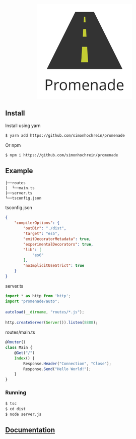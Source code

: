 <div style="text-align:center"><img src="assets/Promenade.svg" style="width: 300px"/></div>

## Install
Install using yarn
```bash
$ yarn add https://github.com/simonhochrein/promenade
```
Or npm
```bash
$ npm i https://github.com/simonhochrein/promenade
```

## Example
```
├──routes
│  └──main.ts
├──server.ts
└──tsconfig.json
```
tsconfig.json
```json
{
    "compilerOptions": {
        "outDir": "./dist",
        "target": "es5",
        "emitDecoratorMetadata": true,
        "experimentalDecorators": true,
        "lib": [
            "es6"
        ],
        "noImplicitUseStrict": true
    }
}
```
server.ts
```typescript
import * as http from 'http';
import "promenade/auto";

autoload(__dirname, "routes/*.js");

http.createServer(Server()).listen(8888);
```
routes/main.ts
```typescript
@Router()
class Main {
    @Get("/")
    Index() {
        Response.Header("Connection", "Close");
        Response.Send("Hello World!");
    }
}
```

### Running
```bash
$ tsc
$ cd dist
$ node server.js
```

## [Documentation](https://simonhochrein.github.io/promenade)